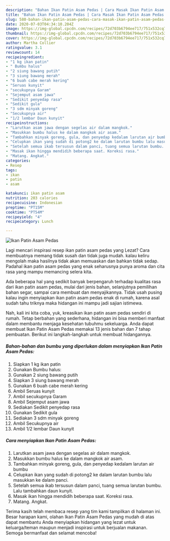 ```yaml
---
description: "Bahan Ikan Patin Asam Pedas | Cara Masak Ikan Patin Asam Pedas Yang Enak dan Simpel"
title: "Bahan Ikan Patin Asam Pedas | Cara Masak Ikan Patin Asam Pedas Yang Enak dan Simpel"
slug: 580-bahan-ikan-patin-asam-pedas-cara-masak-ikan-patin-asam-pedas-yang-enak-dan-simpel
date: 2020-07-03T04:34:10.204Z
image: https://img-global.cpcdn.com/recipes/72d703b6794ee717/751x532cq70/ikan-patin-asam-pedas-foto-resep-utama.jpg
thumbnail: https://img-global.cpcdn.com/recipes/72d703b6794ee717/751x532cq70/ikan-patin-asam-pedas-foto-resep-utama.jpg
cover: https://img-global.cpcdn.com/recipes/72d703b6794ee717/751x532cq70/ikan-patin-asam-pedas-foto-resep-utama.jpg
author: Martha Collier
ratingvalue: 3.1
reviewcount: 14
recipeingredient:
- "1 kg ikan patin"
- " Bumbu halus"
- "2 siung bawang putih"
- "3 siung bawang merah"
- "6 buah cabe merah kering"
- "Seruas kunyit"
- "secukupnya Garam"
- "Sejemput asam jawa"
- "Sedikit penyedap rasa"
- "Sedikit gula"
- "3 sdm minyak goreng"
- "Secukupnya air"
- "1/2 lembar Daun kunyit"
recipeinstructions:
- "Larutkan asam jawa dengan segelas air dalam mangkok."
- "Masukkan bumbu halus ke dalam mangkok air asam."
- "Tambahkan minyak goreng, gula, dan penyedap kedalam larutan air bumbu"
- "Celupkan ikan yang sudah di potong2 ke dalam larutan bumbu lalu masukkan ke dalam panci."
- "Setelah semua ikab tersusun dalam panci, tuang semua larutan bumbu. Lalu tambahkan daun kunyit."
- "Masak ikan hingga mendidih beberapa saat. Koreksi rasa."
- "Matang. Angkat."
categories:
- Resep
tags:
- ikan
- patin
- asam

katakunci: ikan patin asam 
nutrition: 203 calories
recipecuisine: Indonesian
preptime: "PT15M"
cooktime: "PT54M"
recipeyield: "4"
recipecategory: Lunch

---
```



![Ikan Patin Asam Pedas](https://img-global.cpcdn.com/recipes/72d703b6794ee717/751x532cq70/ikan-patin-asam-pedas-foto-resep-utama.jpg)

Lagi mencari inspirasi resep ikan patin asam pedas yang Lezat? Cara membuatnya memang tidak susah dan tidak juga mudah. kalau keliru mengolah maka hasilnya tidak akan memuaskan dan bahkan tidak sedap. Padahal ikan patin asam pedas yang enak seharusnya punya aroma dan cita rasa yang mampu memancing selera kita.

Ada beberapa hal yang sedikit banyak berpengaruh terhadap kualitas rasa dari ikan patin asam pedas, mulai dari jenis bahan, selanjutnya pemilihan bahan segar, sampai cara membuat dan menyajikannya. Tidak usah pusing kalau ingin menyiapkan ikan patin asam pedas enak di rumah, karena asal sudah tahu triknya maka hidangan ini mampu jadi sajian istimewa.




Nah, kali ini kita coba, yuk, kreasikan ikan patin asam pedas sendiri di rumah. Tetap berbahan yang sederhana, hidangan ini bisa memberi manfaat dalam membantu menjaga kesehatan tubuhmu sekeluarga. Anda dapat membuat Ikan Patin Asam Pedas memakai 13 jenis bahan dan 7 tahap pembuatan. Berikut ini langkah-langkah untuk membuat hidangannya.

<!--inarticleads1-->

##### Bahan-bahan dan bumbu yang diperlukan dalam menyiapkan Ikan Patin Asam Pedas:

1. Siapkan 1 kg ikan patin
1. Gunakan  Bumbu halus:
1. Gunakan 2 siung bawang putih
1. Siapkan 3 siung bawang merah
1. Gunakan 6 buah cabe merah kering
1. Ambil Seruas kunyit
1. Ambil secukupnya Garam
1. Ambil Sejemput asam jawa
1. Sediakan Sedikit penyedap rasa
1. Gunakan Sedikit gula
1. Sediakan 3 sdm minyak goreng
1. Ambil Secukupnya air
1. Ambil 1/2 lembar Daun kunyit




<!--inarticleads2-->

##### Cara menyiapkan Ikan Patin Asam Pedas:

1. Larutkan asam jawa dengan segelas air dalam mangkok.
1. Masukkan bumbu halus ke dalam mangkok air asam.
1. Tambahkan minyak goreng, gula, dan penyedap kedalam larutan air bumbu
1. Celupkan ikan yang sudah di potong2 ke dalam larutan bumbu lalu masukkan ke dalam panci.
1. Setelah semua ikab tersusun dalam panci, tuang semua larutan bumbu. Lalu tambahkan daun kunyit.
1. Masak ikan hingga mendidih beberapa saat. Koreksi rasa.
1. Matang. Angkat.




Terima kasih telah membaca resep yang tim kami tampilkan di halaman ini. Besar harapan kami, olahan Ikan Patin Asam Pedas yang mudah di atas dapat membantu Anda menyiapkan hidangan yang lezat untuk keluarga/teman maupun menjadi inspirasi untuk berjualan makanan. Semoga bermanfaat dan selamat mencoba!
